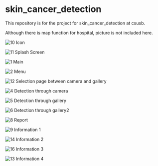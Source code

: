 # skin_cancer_detection  
This repository is for the project for skin_cancer_detection at csusb.

Although there is map function for hospital, picture is not included here.


![10](https://user-images.githubusercontent.com/65998859/169724843-e2dce724-467b-4422-adcf-4f4e54d0c634.png)
Icon


![11](https://user-images.githubusercontent.com/65998859/169724832-d2e1bad1-e19e-4acb-a155-057c2927d877.png)
Splash Screen


![1](https://user-images.githubusercontent.com/65998859/169724658-cfb56de1-fdab-42cd-b9ec-8ffc1809750a.png)
Main



![2](https://user-images.githubusercontent.com/65998859/169724672-83911f40-269a-46e2-b83a-4a00b612437c.png)
Menu


![12](https://user-images.githubusercontent.com/65998859/169724859-58a6f6ff-1355-4b6d-b5dc-0b233d3cc763.png)
Selection page between camera and gallery


![4](https://user-images.githubusercontent.com/65998859/169724694-73cbca20-1787-49c1-84a8-aa3ad0b8258f.png)
Detection through camera


![5](https://user-images.githubusercontent.com/65998859/169724722-70bf04db-ea47-482e-952b-afcda79b786d.png)
Detection through gallery


![6](https://user-images.githubusercontent.com/65998859/169724732-0b766d3a-f7ef-4aa4-b810-d6eb6ca98254.png)
Detection through gallery2


![8](https://user-images.githubusercontent.com/65998859/169724743-32cd72e9-9adc-47b8-914c-4e4065e828f7.png)
Report


![9](https://user-images.githubusercontent.com/65998859/169724752-7addd53f-b19e-4c89-9c5b-f34c28ca78cd.png)
Information 1


![14](https://user-images.githubusercontent.com/65998859/169724782-a6e79da1-e1ff-4cbb-bb2a-e2ef47dc5e2c.png)
Information 2


![16](https://user-images.githubusercontent.com/65998859/169724794-2a82df3a-0feb-4257-9cc0-0a58550f82ea.png)
Information 3


![13](https://user-images.githubusercontent.com/65998859/169725012-1f8fc97d-d4bc-4139-9e49-bb15a98fd3c7.png)
Information 4

